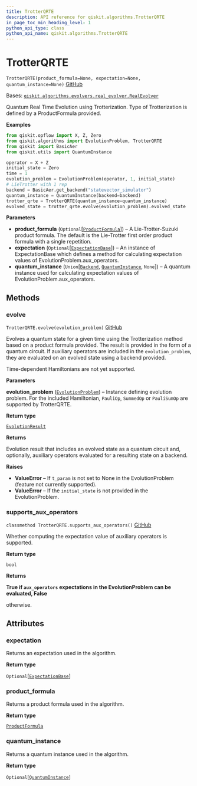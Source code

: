 ```yaml
---
title: TrotterQRTE
description: API reference for qiskit.algorithms.TrotterQRTE
in_page_toc_min_heading_level: 1
python_api_type: class
python_api_name: qiskit.algorithms.TrotterQRTE
---
```


# TrotterQRTE

<span id="qiskit.algorithms.TrotterQRTE" />

`TrotterQRTE(product_formula=None, expectation=None, quantum_instance=None)` [GitHub](https://github.com/qiskit/qiskit/tree/stable/0.21/qiskit/algorithms/evolvers/trotterization/trotter_qrte.py "view source code")

Bases: [`qiskit.algorithms.evolvers.real_evolver.RealEvolver`](qiskit.algorithms.RealEvolver "qiskit.algorithms.evolvers.real_evolver.RealEvolver")

Quantum Real Time Evolution using Trotterization. Type of Trotterization is defined by a ProductFormula provided.

**Examples**

```python
from qiskit.opflow import X, Z, Zero
from qiskit.algorithms import EvolutionProblem, TrotterQRTE
from qiskit import BasicAer
from qiskit.utils import QuantumInstance

operator = X + Z
initial_state = Zero
time = 1
evolution_problem = EvolutionProblem(operator, 1, initial_state)
# LieTrotter with 1 rep
backend = BasicAer.get_backend("statevector_simulator")
quantum_instance = QuantumInstance(backend=backend)
trotter_qrte = TrotterQRTE(quantum_instance=quantum_instance)
evolved_state = trotter_qrte.evolve(evolution_problem).evolved_state
```

**Parameters**

*   **product\_formula** (`Optional`\[[`ProductFormula`](qiskit.synthesis.ProductFormula "qiskit.synthesis.evolution.product_formula.ProductFormula")]) – A Lie-Trotter-Suzuki product formula. The default is the Lie-Trotter first order product formula with a single repetition.
*   **expectation** (`Optional`\[[`ExpectationBase`](qiskit.opflow.expectations.ExpectationBase "qiskit.opflow.expectations.expectation_base.ExpectationBase")]) – An instance of ExpectationBase which defines a method for calculating expectation values of EvolutionProblem.aux\_operators.
*   **quantum\_instance** (`Union`\[[`Backend`](qiskit.providers.Backend "qiskit.providers.backend.Backend"), [`QuantumInstance`](qiskit.utils.QuantumInstance "qiskit.utils.quantum_instance.QuantumInstance"), `None`]) – A quantum instance used for calculating expectation values of EvolutionProblem.aux\_operators.

## Methods

### evolve

<span id="qiskit.algorithms.TrotterQRTE.evolve" />

`TrotterQRTE.evolve(evolution_problem)` [GitHub](https://github.com/qiskit/qiskit/tree/stable/0.21/qiskit/algorithms/evolvers/trotterization/trotter_qrte.py "view source code")

Evolves a quantum state for a given time using the Trotterization method based on a product formula provided. The result is provided in the form of a quantum circuit. If auxiliary operators are included in the `evolution_problem`, they are evaluated on an evolved state using a backend provided.

<Admonition title="Note" type="note">
  Time-dependent Hamiltonians are not yet supported.
</Admonition>

**Parameters**

**evolution\_problem** ([`EvolutionProblem`](qiskit.algorithms.EvolutionProblem "qiskit.algorithms.evolvers.evolution_problem.EvolutionProblem")) – Instance defining evolution problem. For the included Hamiltonian, `PauliOp`, `SummedOp` or `PauliSumOp` are supported by TrotterQRTE.

**Return type**

[`EvolutionResult`](qiskit.algorithms.EvolutionResult "qiskit.algorithms.evolvers.evolution_result.EvolutionResult")

**Returns**

Evolution result that includes an evolved state as a quantum circuit and, optionally, auxiliary operators evaluated for a resulting state on a backend.

**Raises**

*   **ValueError** – If `t_param` is not set to None in the EvolutionProblem (feature not currently supported).
*   **ValueError** – If the `initial_state` is not provided in the EvolutionProblem.

### supports\_aux\_operators

<span id="qiskit.algorithms.TrotterQRTE.supports_aux_operators" />

`classmethod TrotterQRTE.supports_aux_operators()` [GitHub](https://github.com/qiskit/qiskit/tree/stable/0.21/qiskit/algorithms/evolvers/trotterization/trotter_qrte.py "view source code")

Whether computing the expectation value of auxiliary operators is supported.

**Return type**

`bool`

**Returns**

**True if `aux_operators` expectations in the EvolutionProblem can be evaluated, False**

otherwise.

## Attributes

<span id="qiskit.algorithms.TrotterQRTE.expectation" />

### expectation

Returns an expectation used in the algorithm.

**Return type**

`Optional`\[[`ExpectationBase`](qiskit.opflow.expectations.ExpectationBase "qiskit.opflow.expectations.expectation_base.ExpectationBase")]

<span id="qiskit.algorithms.TrotterQRTE.product_formula" />

### product\_formula

Returns a product formula used in the algorithm.

**Return type**

[`ProductFormula`](qiskit.synthesis.ProductFormula "qiskit.synthesis.evolution.product_formula.ProductFormula")

<span id="qiskit.algorithms.TrotterQRTE.quantum_instance" />

### quantum\_instance

Returns a quantum instance used in the algorithm.

**Return type**

`Optional`\[[`QuantumInstance`](qiskit.utils.QuantumInstance "qiskit.utils.quantum_instance.QuantumInstance")]

